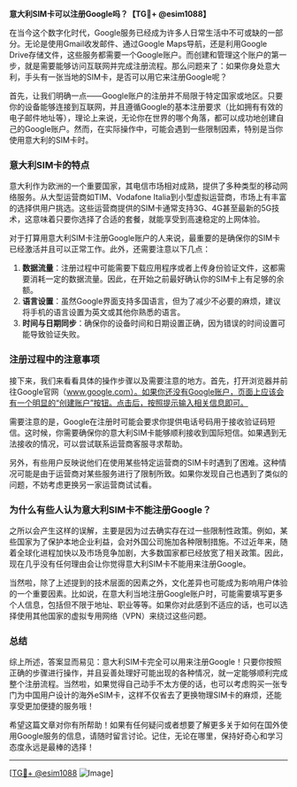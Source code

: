 **意大利SIM卡可以注册Google吗？【TG💪+ @esim1088】**

在当今这个数字化时代，Google服务已经成为许多人日常生活中不可或缺的一部分。无论是使用Gmail收发邮件、通过Google Maps导航，还是利用Google Drive存储文件，这些服务都需要一个Google账户。而创建和管理这个账户的第一步，就是需要能够访问互联网并完成注册流程。那么问题来了：如果你身处意大利，手头有一张当地的SIM卡，是否可以用它来注册Google呢？

首先，让我们明确一点——Google账户的注册并不局限于特定国家或地区。只要你的设备能够连接到互联网，并且遵循Google的基本注册要求（比如拥有有效的电子邮件地址等），理论上来说，无论你在世界的哪个角落，都可以成功地创建自己的Google账户。然而，在实际操作中，可能会遇到一些限制因素，特别是当你使用意大利的SIM卡时。

### 意大利SIM卡的特点

意大利作为欧洲的一个重要国家，其电信市场相对成熟，提供了多种类型的移动网络服务。从大型运营商如TIM、Vodafone Italia到小型虚拟运营商，市场上有丰富的选择供用户挑选。这些运营商提供的SIM卡通常支持3G、4G甚至最新的5G技术，这意味着只要你选择了合适的套餐，就能享受到高速稳定的上网体验。

对于打算用意大利SIM卡注册Google账户的人来说，最重要的是确保你的SIM卡已经激活并且可以正常工作。此外，还需要注意以下几点：

1. **数据流量**：注册过程中可能需要下载应用程序或者上传身份验证文件，这都需要消耗一定的数据流量。因此，在开始之前最好确认你的SIM卡上有足够的余额。
2. **语言设置**：虽然Google界面支持多国语言，但为了减少不必要的麻烦，建议将手机的语言设置为英文或其他你熟悉的语言。
3. **时间与日期同步**：确保你的设备时间和日期设置正确，因为错误的时间设置可能导致验证失败。

### 注册过程中的注意事项

接下来，我们来看看具体的操作步骤以及需要注意的地方。首先，打开浏览器并前往Google官网（www.google.com）。如果你还没有Google账户，页面上应该会有一个明显的“创建账户”按钮。点击后，按照提示输入相关信息即可。

需要注意的是，Google在注册时可能会要求你提供电话号码用于接收验证码短信。这时候，你需要确保你的意大利SIM卡能够顺利接收到国际短信。如果遇到无法接收的情况，可以尝试联系运营商客服寻求帮助。

另外，有些用户反映说他们在使用某些特定运营商的SIM卡时遇到了困难。这种情况可能是由于运营商对某些服务进行了限制所致。如果你发现自己也遇到了类似的问题，不妨考虑更换另一家运营商试试看。

### 为什么有些人认为意大利SIM卡不能注册Google？

之所以会产生这样的误解，主要是因为过去确实存在过一些限制性政策。例如，某些国家为了保护本地企业利益，会对外国公司施加各种限制措施。不过近年来，随着全球化进程加快以及市场竞争加剧，大多数国家都已经放宽了相关政策。因此，现在几乎没有任何理由会让你觉得意大利SIM卡不能用来注册Google。

当然啦，除了上述提到的技术层面的因素之外，文化差异也可能成为影响用户体验的一个重要因素。比如说，在意大利当地注册Google账户时，可能需要填写更多个人信息，包括但不限于地址、职业等等。如果你对此感到不适应的话，也可以选择使用其他国家的虚拟专用网络（VPN）来绕过这些问题。

### 总结

综上所述，答案显而易见：意大利SIM卡完全可以用来注册Google！只要你按照正确的步骤进行操作，并且妥善处理好可能出现的各种情况，就一定能够顺利完成整个注册流程。当然啦，如果觉得自己动手不太方便的话，也可以考虑购买一张专门为中国用户设计的海外eSIM卡，这样不仅省去了更换物理SIM卡的麻烦，还能享受更加便捷的服务哦！

希望这篇文章对你有所帮助！如果有任何疑问或者想要了解更多关于如何在国外使用Google服务的信息，请随时留言讨论。记住，无论在哪里，保持好奇心和学习态度永远是最棒的选择！

---

[[TG💪+ @esim1088](https://t.me/s/esim1088) ![Image](https://i.postimg.cc/4NQfJmqS/Snipaste-2025-05-13-00-14-12.png)]